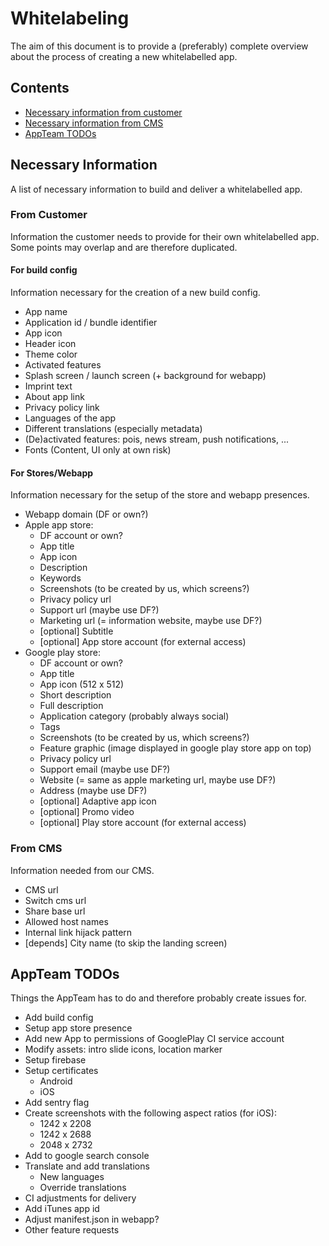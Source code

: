 # Whitelabeling

The aim of this document is to provide a (preferably) complete overview about the process of creating a new whitelabelled app.

## Contents

- [Necessary information from customer](#from-customer)
- [Necessary information from CMS](#from-cms)
- [AppTeam TODOs](#appteam-todos)

## Necessary Information

A list of necessary information to build and deliver a whitelabelled app.

### From Customer

Information the customer needs to provide for their own whitelabelled app.
Some points may overlap and are therefore duplicated.

#### For build config

Information necessary for the creation of a new build config.

- App name
- Application id / bundle identifier
- App icon
- Header icon
- Theme color
- Activated features
- Splash screen / launch screen (+ background for webapp)
- Imprint text
- About app link
- Privacy policy link
- Languages of the app
- Different translations (especially metadata)
- (De)activated features: pois, news stream, push notifications, ...
- Fonts (Content, UI only at own risk)

#### For Stores/Webapp

Information necessary for the setup of the store and webapp presences.

- Webapp domain (DF or own?)
- Apple app store:
  - DF account or own?
  - App title
  - App icon
  - Description
  - Keywords
  - Screenshots (to be created by us, which screens?)
  - Privacy policy url
  - Support url (maybe use DF?)
  - Marketing url (= information website, maybe use DF?)
  - [optional] Subtitle
  - [optional] App store account (for external access)
- Google play store:
  - DF account or own?
  - App title
  - App icon (512 x 512)
  - Short description
  - Full description
  - Application category (probably always social)
  - Tags
  - Screenshots (to be created by us, which screens?)
  - Feature graphic (image displayed in google play store app on top)
  - Privacy policy url
  - Support email (maybe use DF?)
  - Website (= same as apple marketing url, maybe use DF?)
  - Address (maybe use DF?)
  - [optional] Adaptive app icon
  - [optional] Promo video
  - [optional] Play store account (for external access)

### From CMS

Information needed from our CMS.

- CMS url
- Switch cms url
- Share base url
- Allowed host names
- Internal link hijack pattern
- [depends] City name (to skip the landing screen)

## AppTeam TODOs

Things the AppTeam has to do and therefore probably create issues for.

- Add build config
- Setup app store presence
- Add new App to permissions of GooglePlay CI service account
- Modify assets: intro slide icons, location marker
- Setup firebase
- Setup certificates
  - Android
  - iOS
- Add sentry flag
- Create screenshots with the following aspect ratios (for iOS):
  - 1242 x 2208
  - 1242 x 2688
  - 2048 x 2732
- Add to google search console
- Translate and add translations
  - New languages
  - Override translations
- CI adjustments for delivery
- Add iTunes app id
- Adjust manifest.json in webapp?
- Other feature requests
